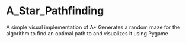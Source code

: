 # A_Star_Pathfinding
A simple visual implementation of A*
Generates a random maze for the algorithm to find an optimal path to and visualizes it using Pygame
